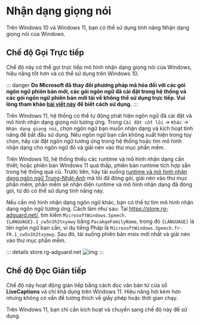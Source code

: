 # Nhận dạng giọng nói

Trên Windows 10 và Windows 11, bạn có thể sử dụng tính năng Nhận dạng giọng nói của Windows.

## Chế độ Gọi Trực tiếp

Chế độ này có thể gọi trực tiếp mô hình nhận dạng giọng nói của Windows, hiệu năng tốt hơn và có thể sử dụng trên Windows 10.

::: danger
**Do Microsoft đã thay đổi phương pháp mã hóa đối với các gói ngôn ngữ phiên bản mới, các gói ngôn ngữ đã cài đặt trong hệ thống và các gói ngôn ngữ phiên bản mới tải về không thể sử dụng trực tiếp. Vui lòng tham khảo [bài viết này](https://www.patreon.com/posts/fixing-use-of-on-133196054) để biết cách sử dụng.**
:::

Trên Windows 11, hệ thống có thể tự động phát hiện ngôn ngữ đã cài đặt và mô hình nhận dạng giọng nói tương ứng. Trong `Cài đặt cốt lõi` -> `Khác` -> `Nhận dạng giọng nói`, chọn ngôn ngữ bạn muốn nhận dạng và kích hoạt tính năng để bắt đầu sử dụng. Nếu ngôn ngữ bạn cần không xuất hiện trong tùy chọn, hãy cài đặt ngôn ngữ tương ứng trong hệ thống hoặc tìm mô hình nhận dạng cho ngôn ngữ đó và giải nén vào thư mục phần mềm.

Trên Windows 10, hệ thống thiếu các runtime và mô hình nhận dạng cần thiết; hoặc phiên bản Windows 11 quá thấp, phiên bản runtime tích hợp sẵn trong hệ thống quá cũ. Trước tiên, hãy tải xuống [runtime và mô hình nhận dạng ngôn ngữ Trung-Nhật-Anh](https://lunatranslator.org/Resource/DirectLiveCaptions.zip) mà tôi đã đóng gói, giải nén vào thư mục phần mềm, phần mềm sẽ nhận diện runtime và mô hình nhận dạng đã đóng gói, từ đó có thể sử dụng tính năng này.

Nếu cần mô hình nhận dạng ngôn ngữ khác, bạn có thể tự tìm mô hình nhận dạng ngôn ngữ tương ứng. Cách làm như sau:
Tại https://store.rg-adguard.net/, tìm kiếm `MicrosoftWindows.Speech.{LANGUAGE}.1_cw5n1h2txyewy` bằng `PacakgeFamilyName`, trong đó `{LANGUAGE}` là tên ngôn ngữ bạn cần, ví dụ tiếng Pháp là `MicrosoftWindows.Speech.fr-FR.1_cw5n1h2txyewy`. Sau đó, tải xuống phiên bản msix mới nhất và giải nén vào thư mục phần mềm.

::: details store.rg-adguard.net
![img](https://image.lunatranslator.org/zh/srpackage.png)
:::

## Chế độ Đọc Gián tiếp

Chế độ này hoạt động gián tiếp bằng cách đọc văn bản từ cửa sổ **LiveCaptions** và chỉ khả dụng trên Windows 11. Hiệu năng hơi kém hơn nhưng không có vấn đề tương thích về giấy phép hoặc thời gian chạy.

Trên Windows 11, bạn chỉ cần kích hoạt và chuyển sang chế độ này để sử dụng.